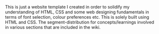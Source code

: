 This is just a website template I created in order to solidify my understanding of HTML, CSS and some web designing fundamentals in terms of font selection, colour preferences etc. This is solely built using HTML and CSS. The segment-distribution for concepts/learnings involved in various sections that are included in the wiki.
